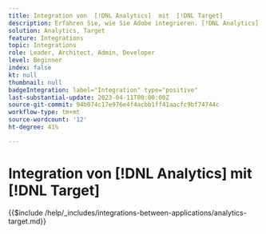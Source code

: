 ```yaml
---
title: Integration von  [!DNL Analytics]  mit  [!DNL Target]
description: Erfahren Sie, wie Sie Adobe integrieren. [!DNL Analytics] mit Adobe [!DNL Target].
solution: Analytics, Target
feature: Integrations
topic: Integrations
role: Leader, Architect, Admin, Developer
level: Beginner
index: false
kt: null
thumbnail: null
badgeIntegration: label="Integration" type="positive"
last-substantial-update: 2023-04-11T00:00:00Z
source-git-commit: 94b074c17e976e4f4acbb1ff41aacfc9bf74744c
workflow-type: tm+mt
source-wordcount: '12'
ht-degree: 41%

---
```



# Integration von [!DNL Analytics] mit [!DNL Target]

{{$include /help/_includes/integrations-between-applications/analytics-target.md}}
